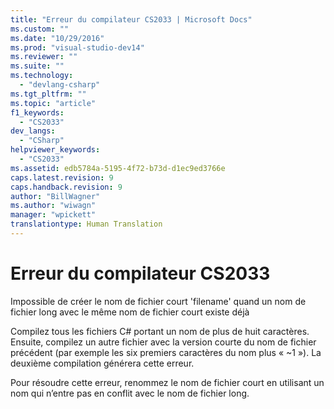 ```yaml
---
title: "Erreur du compilateur CS2033 | Microsoft Docs"
ms.custom: ""
ms.date: "10/29/2016"
ms.prod: "visual-studio-dev14"
ms.reviewer: ""
ms.suite: ""
ms.technology: 
  - "devlang-csharp"
ms.tgt_pltfrm: ""
ms.topic: "article"
f1_keywords: 
  - "CS2033"
dev_langs: 
  - "CSharp"
helpviewer_keywords: 
  - "CS2033"
ms.assetid: edb5784a-5195-4f72-b73d-d1ec9ed3766e
caps.latest.revision: 9
caps.handback.revision: 9
author: "BillWagner"
ms.author: "wiwagn"
manager: "wpickett"
translationtype: Human Translation
---
```

# Erreur du compilateur CS2033
Impossible de créer le nom de fichier court 'filename' quand un nom de fichier long avec le même nom de fichier court existe déjà  
  
 Compilez tous les fichiers C\# portant un nom de plus de huit caractères. Ensuite, compilez un autre fichier avec la version courte du nom de fichier précédent \(par exemple les six premiers caractères du nom plus « ~1 »\). La deuxième compilation générera cette erreur.  
  
 Pour résoudre cette erreur, renommez le nom de fichier court en utilisant un nom qui n’entre pas en conflit avec le nom de fichier long.